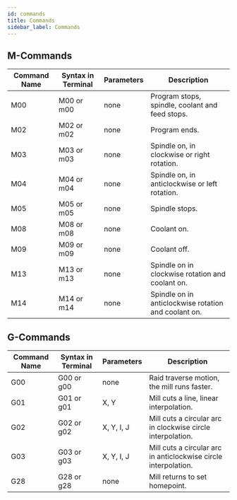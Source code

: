 ```yaml
---
id: commands
title: Commands
sidebar_label: Commands
---
```


## M-Commands

| Command Name   | Syntax in Terminal   | Parameters  | Description    |
| -------------- | -------------------- | ----------- | -------------- |
| M00            | M00 or m00           | none        | Program stops, spindle, coolant and feed stops. |
| M02            | M02 or m02           | none        | Program ends. |
| M03            | M03 or m03           | none        | Spindle on, in clockwise or right rotation. |
| M04            | M04 or m04           | none        | Spindle on, in anticlockwise or left rotation. |
| M05            | M05 or m05           | none        | Spindle stops. |
| M08            | M08 or m08           | none        | Coolant on. |
| M09            | M09 or m09           | none        | Coolant off. |
| M13            | M13 or m13           | none        | Spindle on in clockwise rotation and coolant on. |
| M14            | M14 or m14           | none        | Spindle on in anticlockwise rotation and coolant on. |

## G-Commands

| Command Name   | Syntax in Terminal   | Parameters  | Description    |
| -------------- | -------------------- | ----------- | -------------- |
| G00            | G00 or g00           | none        | Raid traverse motion, the mill runs faster. |
| G01            | G01 or g01           | X, Y        | Mill cuts a line, linear interpolation. |
| G02            | G02 or g02           | X, Y, I, J  | Mill cuts a circular arc in clockwise circle interpolation. |
| G03            | G03 or g03           | X, Y, I, J  | Mill cuts a circular arc in anticlockwise circle interpolation. |
| G28            | G28 or g28           | none        | Mill returns to set homepoint. |

